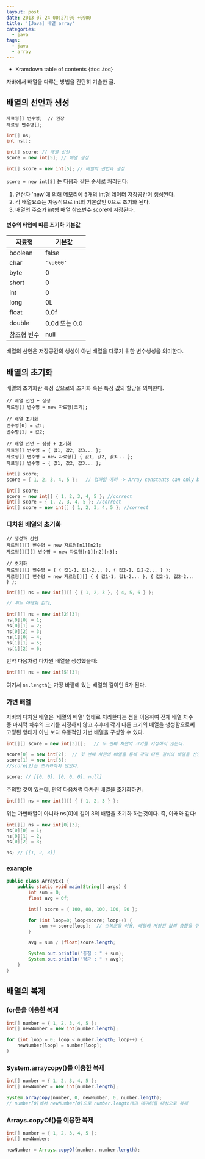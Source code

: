 ```yaml
---
layout: post
date: 2013-07-24 00:27:00 +0900
title: '[Java] 배열 array'
categories:
  - java
tags:
  - java
  - array
---
```


* Kramdown table of contents
{:toc .toc}

자바에서 배열을 다루는 방법을 간단히 기술한 글.

## 배열의 선언과 생성

```
자료형[] 변수명;  // 권장
자료형 변수명[];
```

```java
int[] ns;
int ns[];

int[] score; // 배열 선언
score = new int[5]; // 배열 생성

int[] score = new int[5]; // 배열의 선언과 생성
```

`score = new int[5]` 는 다음과 같은 순서로 처리된다:

1. 연산자 'new'에 의해 메모리에 5개의 int형 데이터 저장공간이 생성된다.
1. 각 배열요소는 자동적으로 int의 기본값인 0으로 초기화 된다.
1. 배열의 주소가 int형 배열 참조변수 score에 저장된다.

#### 변수의 타입에 따른 초기화 기본값

| 자료형      | 기본값        |
|-------------|---------------|
| boolean     | false         |
| char        | `'\u000'`       |
| byte        | 0             |
| short       | 0             |
| int         | 0             |
| long        | 0L            |
| float       | 0.0f          |
| double      | 0.0d 또는 0.0 |
| 참조형 변수 | null          |

배열의 선언은 저장공간의 생성이 아닌 배열을 다루기 위한 변수생성을 의미한다.

## 배열의 초기화

배열의 초기화란 특정 값으로의 초기화 혹은 특정 값의 할당을 의미한다.

```
// 배열 선언 + 생성
자료형[] 변수명 = new 자료형[크기];

// 배열 초기화
변수명[0] = 값1;
변수명[1] = 값2;

// 배열 선언 + 생성 + 초기화
자료형[] 변수명 = { 값1, 값2, 값3... };
자료형[] 변수명 = new 자료형[] { 값1, 값2, 값3... };  
자료형[] 변수명 = { 값1, 값2, 값3... };  
```

```java
int[] score;
score = { 1, 2, 3, 4, 5 };   // 컴파일 에러 -> Array constants can only be used in initializers

int[] score;
score = new int[] { 1, 2, 3, 4, 5 }; //correct
int[] score = { 1, 2, 3, 4, 5 }; //correct
int[] score = new int[] { 1, 2, 3, 4, 5 }; //correct
```

### 다차원 배열의 초기화

```
// 생성과 선언
자료형[][] 변수명 = new 자료형[n1][n2];
자료형[][][] 변수명 = new 자료형[n1][n2][n3];

// 초기화
자료형[][] 변수명 = { { 값1-1, 값1-2... }, { 값2-1, 값2-2... } };
자료형[][] 변수명 = new 자료형[][] { { 값1-1, 값1-2... }, { 값2-1, 값2-2... } };
```

```java
int[][] ns = new int[][] { { 1, 2, 3 }, { 4, 5, 6 } };

// 위는 아래와 같다.

int[][] ns = new int[2][3];
ns[0][0] = 1;
ns[0][1] = 2;
ns[0][2] = 3;
ns[1][0] = 4;
ns[1][1] = 5;
ns[1][2] = 6;
```

만약 다음처럼 다차원 배열을 생성했을때:

```java
int[][] ns = new int[5][3];
```

여기서 `ns.length`는 가장 바깥에 있는 배열의 길이인 5가 된다.

### 가변 배열

자바의 다차원 배열은 '배열의 배열' 형태로 처리한다는 점을 이용하여 전체 배열 차수 중 마지막 차수의 크기를 지정하지 않고 추후에 각기 다른 크기의 배열을 생성함으로써 고정된 형태가 아닌 보다 유동적인 가변 배열을 구성할 수 있다.

```java
int[][] score = new int[3][];   // 두 번째 차원의 크기를 지정하지 않는다.

score[0] = new int[2];  // 첫 번째 차원의 배열을 통해 각각 다른 길이의 배열을 선언하거나 선언하지 않을 수도 있다.
score[1] = new int[3];
//score[2]는 초기화하지 않았다.

score; // [[0, 0], [0, 0, 0], null]
```

주의할 것이 있는데, 만약 다음처럼 다차원 배열을 초기화하면:

```java
int[][] ns = new int[][] { { 1, 2, 3 } };
```

위는 가변배열이 아니라 ns[0]에 길이 3의 배열을 초기화 하는것이다. 즉, 아래와 같다:

```java
int[][] ns = new int[0][3];
ns[0][0] = 1;
ns[0][1] = 2;
ns[0][2] = 3;

ns; // [[1, 2, 3]]
```

### example

```java
public class ArrayEx1 {
    public static void main(String[] args) {
        int sum = 0;
        float avg = 0f;

        int[] score = { 100, 88, 100, 100, 90 };

        for (int loop=0; loop<score; loop++) {
            sum += score[loop];  // 반복문을 이용, 배열에 저장된 값의 총합을 구함
        }

        avg = sum / (float)score.length;

        System.out.println("총점 : " + sum);
        System.out.println("평균 : " + avg);
    }
}
```

## 배열의 복제

### for문을 이용한 복제

```java
int[] number = { 1, 2, 3, 4, 5 };
int[] newNumber = new int[number.length];

for (int loop = 0; loop < number.length; loop++) {
    newNumber[loop] = number[loop];
}
```

### System.arraycopy()를 이용한 복제

```java
int[] number = { 1, 2, 3, 4, 5 };
int[] newNumber = new int[number.length];

System.arraycopy(number, 0, newNumber, 0, number.length);
// number[0]에서 newNumber[0]으로 number.length개의 데이터를 대상으로 복제
```

### Arrays.copyOf()를 이용한 복제

```java
int[] number = { 1, 2, 3, 4, 5 };
int[] newNumber;

newNumber = Arrays.copyOf(number, number.length);
```
